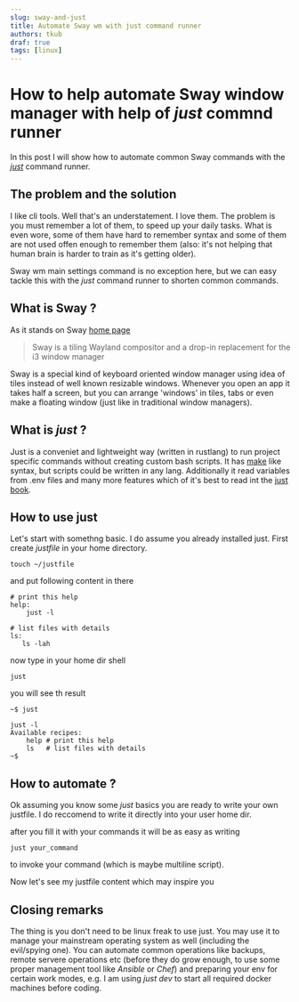 ```yaml
---
slug: sway-and-just
title: Automate Sway wm with just command runner
authors: tkub
draf: true
tags: [linux]
---
```


# How to help automate Sway window manager with help of *just* commnd runner

In this post I will show how to automate common Sway commands with the [*just*](https://just.systems/man/en/) command runner.

<!-- truncate -->

## The problem and the solution

I like cli tools. Well that's an understatement. I love them. The problem is you must remember a lot of them, to speed up your daily tasks. What is even wore, some of them have hard to remember syntax and some of them are not used offen enough to remember them (also: it's not helping that human brain is harder to train as it's getting older).

Sway wm main settings command is no exception here, but we can easy tackle this with the *just* command runner to shorten common commands.


## What is Sway ?

As it stands on Sway [home page](https://swaywm.org/) 

> Sway is a tiling Wayland compositor and a drop-in replacement for the i3 window manager

Sway is a special kind of keyboard oriented window manager using idea of tiles instead of well known resizable windows. Whenever you open an app it takes half a screen, but you can arrange 'windows' in tiles, tabs or even make a floating window (just like in traditional window managers).


## What is *just* ?

Just is a conveniet and lightweight way (written in rustlang) to run project specific commands without creating custom bash scripts. It has [make](https://www.gnu.org/software/make/manual/make.html#Simple-Makefile) like syntax, 
but scripts could be written in any lang. Additionally it read variables from .env files and many more features which of it's best to read int the [just book](https://github.com/casey/just).

## How to use just

Let's start with somethng basic. I do assume you already installed just. 
First create *justfile* in your home directory.

```shell
touch ~/justfile
```
and put following content in there

```code
# print this help
help:
    just -l

# list files with details
ls:
   ls -lah

```
now type in your home dir shell

```shell
just
```

you will see th result

```shell
~$ just

just -l
Available recipes:
    help # print this help
    ls   # list files with details
~$ 
```

## How to automate ?

Ok assuming you know some *just* basics you are ready to write your own justfile. I do reccomend to write it directly into your user home dir.

after you fill it with your commands it will be as easy as writing

```shell
just your_command
```

to invoke your command (which is maybe multiline script).



Now let's see my justfile content which may inspire you


## Closing remarks

The thing is you don't need to be linux freak to use just. You may use it to manage your mainstream operating system as well (including the evil/spying one). You can automate common operations like backups, remote servere operations etc (before  they do grow enough, to use some proper management tool like *Ansible* or *Chef*) and preparing your env for certain work modes, e.g. I am using *just dev* to start all required docker machines before coding. 

